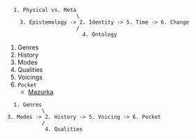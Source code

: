 
```
  1. Physical vs. Meta
                      \
    3. Epistemology -> 2. Identity -> 5. Time -> 6. Change
                      /
                        4. Ontology
```


1. Genres
2. History
3. Modes
4. Qualities
5. Voicings
6. `Pocket`
   - [Mazurka](https://www.youtube.com/watch?v=tAoke8Shnjs)

```
  1. Genres
           \
3. Modes -> 2. History -> 5. Voicing -> 6. Pocket
           /
            4. Qualities
```
